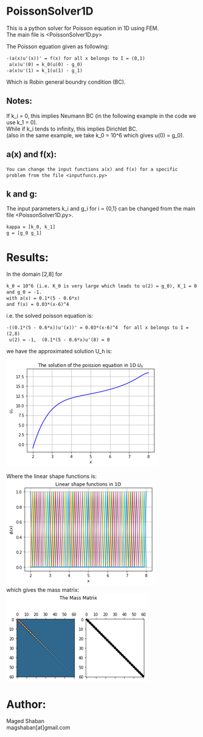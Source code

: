 # PoissonSolver1D
 This is a python solver for Poisson equation in 1D using FEM.<br />
The main file is <PoissonSolver1D.py><br />

 The Poisson eguation given as following: 

    -(a(x)u'(x))' = f(x) for all x belongs to I = (0,1)  
     a(x)u'(0) = k_0(u(0) - g_0)  
    -a(x)u'(1) = k_1(u(1) - g_1) 

 Which is Robin general boundry condition (BC).
 
## Notes:

 If k_i = 0, this implies Neumann BC (in the following example in the code we use k_1 = 0). <br />
 While if k_i tends to infinity, this implies Dirichlet BC. <br />
 (also in the same example, we take k_0 = 10^6 which gives u(0) = g_0).<br />
 
## a(x) and f(x):

    You can change the input functions a(x) and f(x) for a specific problem from the file <inputfuncs.py>

## k and g:

The input parameters k_i and g_i for i = {0,1} can be changed from the main file <PoissonSolver1D.py>.

    kappa = [k_0, k_1]
    g = [g_0 g_1]
    
# Results:


In the domain [2,8] for 
       
    k_0 = 10^6 (i.e. K_0 is very large which leads to u(2) = g_0), K_1 = 0 and g_0 = -1.  
    with a(x) = 0.1*(5 - 0.6*x)
    and f(x) = 0.03*(x-6)^4
    
i.e. the solved poisson equation is:

    -((0.1*(5 - 0.6*x))u'(x))' = 0.03*(x-6)^4  for all x belongs to I = (2,8)  
     u(2) = -1,  (0.1*(5 - 0.6*x)u'(8) = 0

we have the approximated solution U_h is: <br />

![result](/solution.png)
<br />

Where the linear shape functions is:<br />
![result1](/shapefun.png)
<br />
which gives the mass matrix: <br />
![result55](/massmat.png)
<br />

# Author:
 Maged Shaban <br />
 magshaban[at]gmail.com <br />
